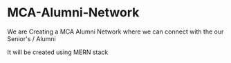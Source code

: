 # MCA-Alumni-Network
We are Creating a MCA Alumni Network where we can connect with the our Senior's / Alumni 

It will be created using MERN stack
